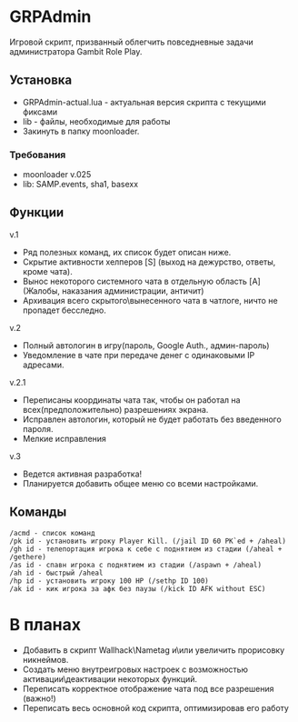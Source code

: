 # GRPAdmin

Игровой скрипт, призванный облегчить повседневные задачи администратора Gambit Role Play. 

## Установка

- GRPAdmin-actual.lua - актуальная версия скрипта с текущими фиксами
- lib - файлы, необходимые для работы
- Закинуть в папку moonloader. 

### Требования

- moonloader v.025
- lib: SAMP.events, sha1, basexx 

## Функции

v.1

- Ряд полезных команд, их список будет описан ниже.
- Скрытие активности хелперов [S] (выход на дежурство, ответы, кроме чата).
- Вынос некоторого системного чата в отдельную область [A] (Жалобы, наказания администрации, античит) 
- Архивация всего скрытого\вынесенного чата в чатлоге, ничто не пропадет бесследно. 

v.2

- Полный автологин в игру(пароль, Google Auth., админ-пароль)
- Уведомление в чате при передаче денег с одинаковыми IP адресами.

v.2.1 

- Переписаны координаты чата так, чтобы он работал на всех(предположительно) разрешениях экрана.
- Исправлен автологин, который не будет работать без введенного пароля.
- Мелкие исправления

v.3 

- Ведется активная разработка!
- Планируется добавить общее меню со всеми настройками.

## Команды

```
/acmd - список команд
/pk id - установить игроку Player Kill. (/jail ID 60 PK`ed + /aheal)
/gh id - телепортация игрока к себе с поднятием из стадии (/aheal + /gethere)
/as id - спавн игрока с поднятием из стадии (/aspawn + /aheal)
/ah id - быстрый /aheal
/hp id - установить игроку 100 HP (/sethp ID 100)
/ak id - кик игрока за афк без паузы (/kick ID AFK without ESC)
```

# В планах

- Добавить в скрипт Wallhack\Nametag и\или увеличить прорисовку никнеймов.
- Создать меню внутреигровых настроек с возможностью активации\деактивации некоторых функций.
- Переписать корректное отображение чата под все разрешения (важно!)
- Переписать весь основной код скрипта, оптимизировав его работу



